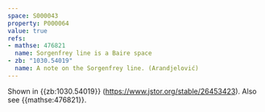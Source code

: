 ```yaml
---
space: S000043
property: P000064
value: true
refs:
- mathse: 476821
  name: Sorgenfrey line is a Baire space
- zb: "1030.54019"
  name: A note on the Sorgenfrey line. (Arandjelović)
---
```


Shown in {{zb:1030.54019}} (<https://www.jstor.org/stable/26453423>).
Also see {{mathse:476821}}.
